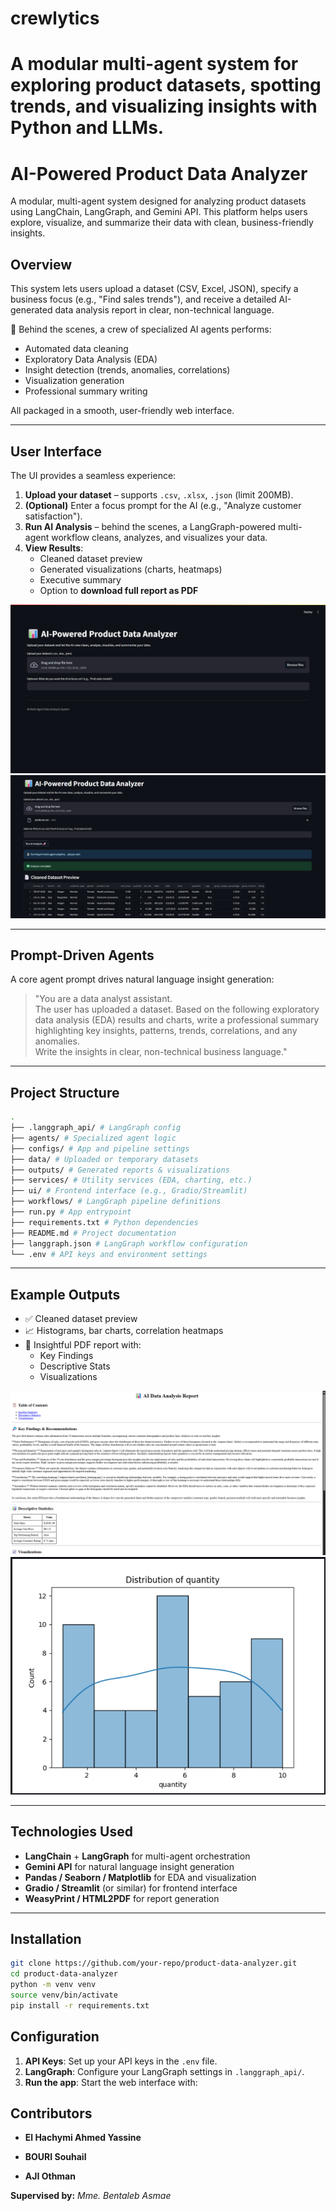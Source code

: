 # crewlytics
A modular multi-agent system for exploring product datasets, spotting trends, and visualizing insights with Python and LLMs.
=======
 
# AI-Powered Product Data Analyzer

A modular, multi-agent system designed for analyzing product datasets using LangChain, LangGraph, and Gemini API. This platform helps users explore, visualize, and summarize their data with clean, business-friendly insights.

##  Overview

This system lets users upload a dataset (CSV, Excel, JSON), specify a business focus (e.g., "Find sales trends"), and receive a detailed AI-generated data analysis report in clear, non-technical language.

🔎 Behind the scenes, a crew of specialized AI agents performs:
- Automated data cleaning
- Exploratory Data Analysis (EDA)
- Insight detection (trends, anomalies, correlations)
- Visualization generation
- Professional summary writing

All packaged in a smooth, user-friendly web interface.

---

## User Interface

The UI provides a seamless experience:
1. **Upload your dataset** – supports `.csv`, `.xlsx`, `.json` (limit 200MB).
2. **(Optional)** Enter a focus prompt for the AI (e.g., "Analyze customer satisfaction").
3. **Run AI Analysis** – behind the scenes, a LangGraph-powered multi-agent workflow cleans, analyzes, and visualizes your data.
4. **View Results**:
   - Cleaned dataset preview
   - Generated visualizations (charts, heatmaps)
   - Executive summary
   - Option to **download full report as PDF**

![UI Screenshot](img/PIC1.png)
![UI Screenshot](img/PIC2.png)

---

## Prompt-Driven Agents

A core agent prompt drives natural language insight generation:

> "You are a data analyst assistant.  
> The user has uploaded a dataset. Based on the following exploratory data analysis (EDA) results and charts, write a professional summary highlighting key insights, patterns, trends, correlations, and any anomalies.  
> Write the insights in clear, non-technical business language."

---

## Project Structure

``` bash 
.
├── .langgraph_api/ # LangGraph config
├── agents/ # Specialized agent logic
├── configs/ # App and pipeline settings
├── data/ # Uploaded or temporary datasets
├── outputs/ # Generated reports & visualizations
├── services/ # Utility services (EDA, charting, etc.)
├── ui/ # Frontend interface (e.g., Gradio/Streamlit)
├── workflows/ # LangGraph pipeline definitions
├── run.py # App entrypoint
├── requirements.txt # Python dependencies
├── README.md # Project documentation
├── langgraph.json # LangGraph workflow configuration
└── .env # API keys and environment settings
```


---
## Example Outputs

- ✅ Cleaned dataset preview
- 📈 Histograms, bar charts, correlation heatmaps
- 📃 Insightful PDF report with:
  - Key Findings
  - Descriptive Stats
  - Visualizations

![Report Screenshot](img/PIC3.png)
![Chart Example](img/PIC4.png)

---

## Technologies Used

- **LangChain** + **LangGraph** for multi-agent orchestration
- **Gemini API** for natural language insight generation
- **Pandas / Seaborn / Matplotlib** for EDA and visualization
- **Gradio / Streamlit** (or similar) for frontend interface
- **WeasyPrint / HTML2PDF** for report generation

---

## Installation
```bash
git clone https://github.com/your-repo/product-data-analyzer.git
cd product-data-analyzer
python -m venv venv
source venv/bin/activate
pip install -r requirements.txt

```

## Configuration
1. **API Keys**: Set up your API keys in the `.env` file.
2. **LangGraph**: Configure your LangGraph settings in `.langgraph_api/`.
3. **Run the app**: Start the web interface with:



## Contributors

- **El Hachymi Ahmed Yassine**

- **BOURI Souhail**

- **AJI Othman**

**Supervised by:**  *Mme. Bentaleb Asmae*